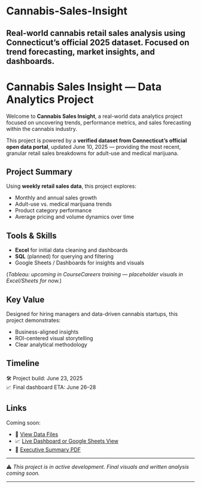 # Cannabis-Sales-Insight
Real-world cannabis retail sales analysis using Connecticut’s official 2025 dataset. Focused on trend forecasting, market insights, and dashboards.
---
# Cannabis Sales Insight — Data Analytics Project

Welcome to **Cannabis Sales Insight**, a real-world data analytics project focused on uncovering trends, performance metrics, and sales forecasting within the cannabis industry.

This project is powered by a **verified dataset from Connecticut’s official open data portal**, updated June 10, 2025 — providing the most recent, granular retail sales breakdowns for adult-use and medical marijuana.

## Project Summary
Using **weekly retail sales data**, this project explores:
- Monthly and annual sales growth
- Adult-use vs. medical marijuana trends
- Product category performance
- Average pricing and volume dynamics over time

## Tools & Skills
- **Excel** for initial data cleaning and dashboards
- **SQL** (planned) for querying and filtering
- Google Sheets / Dashboards for insights and visuals

(*Tableau: upcoming in CourseCareers training — placeholder visuals in Excel/Sheets for now.*)

## Key Value
Designed for hiring managers and data-driven cannabis startups, this project demonstrates:
- Business-aligned insights
- ROI-centered visual storytelling
- Clear analytical methodology

## Timeline
🛠️ Project build: June 23, 2025  
📈 Final dashboard ETA: June 26–28

## Links
Coming soon:
- 📂 [View Data Files](#)
- 📈 [Live Dashboard or Google Sheets View](#)
- 📝 [Executive Summary PDF](#)

---

⚠️ *This project is in active development. Final visuals and written analysis coming soon.*

---
